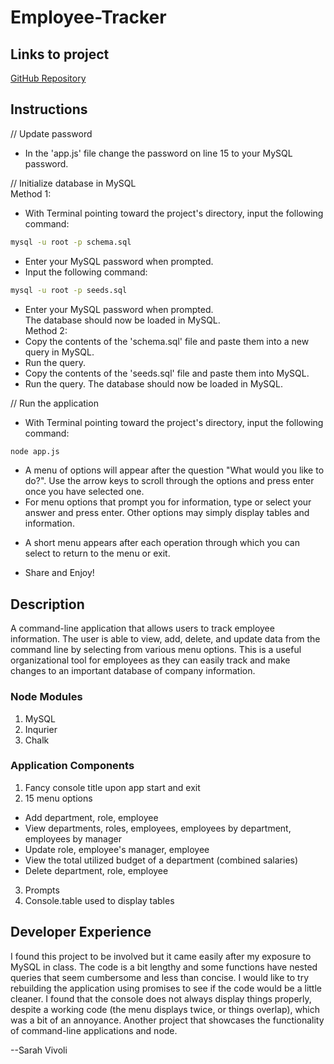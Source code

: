 # Employee-Tracker

## Links to project

[GitHub Repository](https://github.com/svivoli/Employee-Tracker)

## Instructions

// Update password
- In the 'app.js' file change the password on line 15 to your MySQL password.  
  
// Initialize database in MySQL  
Method 1:  
- With Terminal pointing toward the project's directory, input the following command:
```sh
mysql -u root -p schema.sql
```
- Enter your MySQL password when prompted.
- Input the following command:
```sh
mysql -u root -p seeds.sql
```
- Enter your MySQL password when prompted.  
The database should now be loaded in MySQL.   
Method 2:  
- Copy the contents of the 'schema.sql' file and paste them into a new query in MySQL.
- Run the query.
- Copy the contents of the 'seeds.sql' file and paste them into MySQL.
- Run the query.
The database should now be loaded in MySQL.  
  
// Run the application  
- With Terminal pointing toward the project's directory, input the following command:
```sh
node app.js
```
- A menu of options will appear after the question "What would you like to do?". Use the arrow keys to scroll through the options and press enter once you have selected one.
- For menu options that prompt you for information, type or select your answer and press enter. Other options may simply display tables and information.
* A short menu appears after each operation through which you can select to return to the menu or exit.  
- Share and Enjoy!

## Description

A command-line application that allows users to track employee information. The user is able to view, add, delete, and update data from the command line by selecting from various menu options. This is a useful organizational tool for employees as they can easily track and make changes to an important database of company information.

### Node Modules

1. MySQL
2. Inqurier
3. Chalk

### Application Components

1. Fancy console title upon app start and exit
2. 15 menu options
- Add department, role, employee
- View departments, roles, employees, employees by department, employees by manager
- Update role, employee's manager, employee
- View the total utilized budget of a department (combined salaries)
- Delete department, role, employee
3. Prompts
4. Console.table used to display tables

## Developer Experience

I found this project to be involved but it came easily after my exposure to MySQL in class. The code is a bit lengthy and some functions have nested queries that seem cumbersome and less than concise. I would like to try rebuilding the application using promises to see if the code would be a little cleaner. I found that the console does not always display things properly, despite a working code (the menu displays twice, or things overlap), which was a bit of an annoyance. Another project that showcases the functionality of command-line applications and node.

--Sarah Vivoli
